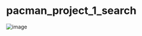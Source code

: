 # pacman_project_1_search
![image](https://user-images.githubusercontent.com/101350381/163503455-e8731214-659c-41d5-b703-e1c45441e99a.png)
